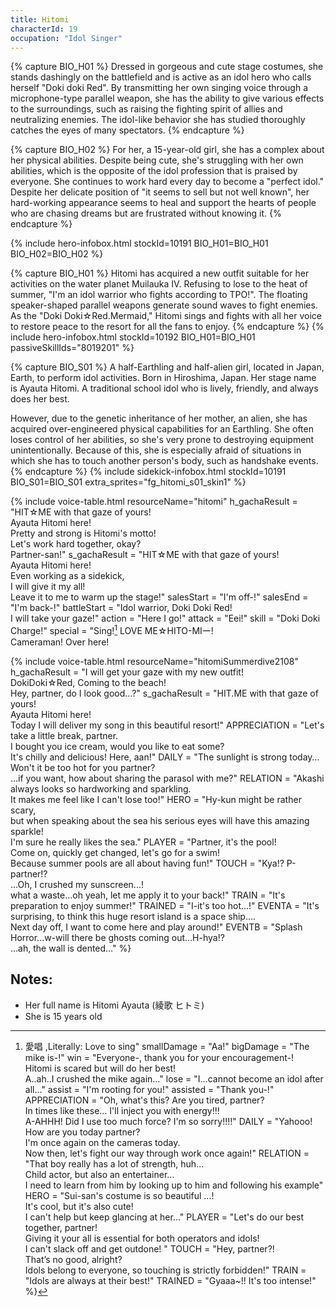 ```yaml
---
title: Hitomi
characterId: 19
occupation: "Idol Singer"
---
```


{% capture BIO_H01 %}
Dressed in gorgeous and cute stage costumes, she stands dashingly on the battlefield and is active as an idol hero who calls herself "Doki doki Red". By transmitting her own singing voice through a microphone-type parallel weapon, she has the ability to give various effects to the surroundings, such as raising the fighting spirit of allies and neutralizing enemies. The idol-like behavior she has studied thoroughly catches the eyes of many spectators.
{% endcapture %}

{% capture BIO_H02 %}
For her, a 15-year-old girl, she has a complex about her physical abilities. Despite being cute, she's struggling with her own abilities, which is the opposite of the idol profession that is praised by everyone.  She continues to work hard every day to become a "perfect idol." Despite her delicate position of "it seems to sell but not well known", her hard-working appearance seems to heal and support the hearts of people who are chasing dreams but are frustrated without knowing it.
{% endcapture %}

{% include hero-infobox.html stockId=10191 BIO_H01=BIO_H01 BIO_H02=BIO_H02 %}

{% capture BIO_H01 %}
Hitomi has acquired a new outfit suitable for her activities on the water planet Muilauka IV.
Refusing to lose to the heat of summer, "I'm an idol warrior who fights according to TPO!".
The floating speaker-shaped parallel weapons generate sound waves to fight enemies.
As the "Doki Doki☆Red.Mermaid," Hitomi sings and fights with all her voice to restore peace to the resort for all the fans to enjoy.
{% endcapture %}
{% include hero-infobox.html stockId=10192 BIO_H01=BIO_H01 passiveSkillIds="8019201" %}

{% capture BIO_S01 %}
A half-Earthling and half-alien girl, located in Japan, Earth, to perform idol activities. Born in Hiroshima, Japan. Her stage name is Ayauta Hitomi. A traditional school idol who is lively, friendly, and always does her best.

However, due to the genetic inheritance of her mother, an alien, she has acquired over-engineered physical capabilities for an Earthling. She often loses control of her abilities, so she's very prone to destroying equipment unintentionally. Because of this, she is especially afraid of situations in which she has to touch another person's body, such as handshake events.
{% endcapture %}
{% include sidekick-infobox.html stockId=10191 BIO_S01=BIO_S01 extra_sprites="fg_hitomi_s01_skin1" %}

{% include voice-table.html resourceName="hitomi"
h_gachaResult = "HIT☆ME with that gaze of yours! <br>Ayauta Hitomi here!<br>Pretty and strong is Hitomi's motto!<br>Let's work hard together, okay?<br>Partner-san!"
s_gachaResult = "HIT☆ME with that gaze of yours! <br>Ayauta Hitomi here!<br>Even working as a sidekick,<br>I will give it my all!<br>Leave it to me to warm up the stage!"
salesStart = "I'm off-!"
salesEnd = "I'm back-!"
battleStart = "Idol warrior, Doki Doki Red!<br>I will take your gaze!"
action = "Here I go!"
attack = "Eei!"
skill = "Doki Doki Charge!"
special = "Sing![^Hitomi1] LOVE ME☆HITO-MIー!<br>Cameraman! Over here!

[^Hitomi1]: 愛唱 ,Literally: Love to sing"
smallDamage = "Aa!"
bigDamage = "The mike is-!"
win = "Everyone-, thank you for your encouragement-!<br>Hitomi is scared but will do her best!<br>A..ah..I crushed the mike again…"
lose = "I...cannot become an idol after all…"
assist = "I'm rooting for you!"
assisted = "Thank you-!"
APPRECIATION = "Oh, what's this? Are you tired, partner?<br>In times like these... I'll inject you with energy!!!<br>A-AHHH! Did I use too much force? I'm so sorry!!!!"
DAILY = "Yahooo! How are you today partner?<br>I'm once again on the cameras today.<br>Now then, let's fight our way through work once again!"
RELATION = "That boy really has a lot of strength, huh...<br>Child actor, but also an entertainer...<br>I need to learn from him by looking up to him and following his example"
HERO = "Sui-san's costume is so beautiful ...!<br>It's cool, but it's also cute!<br>I can't help but keep glancing at her..."
PLAYER = "Let's do our best together, partner!<br>Giving it your all is essential for both operators and idols!<br>I can't slack off and get outdone! "
TOUCH = "Hey, partner?!<br>That’s no good, alright?<br>Idols belong to everyone, so touching is strictly forbidden!"
TRAIN = "Idols are always at their best!"
TRAINED = "Gyaaa~!! It's too intense!"
%}

{% include voice-table.html resourceName="hitomiSummerdive2108"
h_gachaResult = "I will get your gaze with my new outfit!<br>DokiDoki☆Red, Coming to the beach!<br>Hey, partner, do I look good…?"
s_gachaResult = "HIT.ME with that gaze of yours!<br>Ayauta Hitomi here!<br>Today I will deliver my song in this beautiful resort!"
APPRECIATION = "Let's take a little break, partner.<br>I bought you ice cream, would you like to eat some?<br>It's chilly and delicious! Here, aan!"
DAILY = "The sunlight is strong today…<br>Won't it be too hot for you partner?<br>…if you want, how about sharing the parasol with me?"
RELATION = "Akashi always looks so hardworking and sparkling.<br>It makes me feel like I can't lose too!"
HERO = "Hy-kun might be rather scary,<br>but when speaking about the sea his serious eyes will have this amazing sparkle!<br>I'm sure he really likes the sea."
PLAYER = "Partner, it's the pool!<br>Come on, quickly get changed, let's go for a swim!<br>Because summer pools are all about having fun!"
TOUCH = "Kya!? P-partner!?<br>...Oh, I crushed my sunscreen...!<br>what a waste…oh yeah, let me apply it to your back!"
TRAIN = "It's preparation to enjoy summer!"
TRAINED = "I-it's too hot…!"
EVENTA = "It's surprising, to think this huge resort island is a space ship….<br>Next day off, I want to come here and play around!"
EVENTB = "Splash Horror...w-will there be ghosts coming out…H-hya!?<br>…ah, the wall is dented…"
%}

## Notes:

- Her full name is Hitomi Ayauta (綾歌 ヒトミ)
- She is 15 years old
